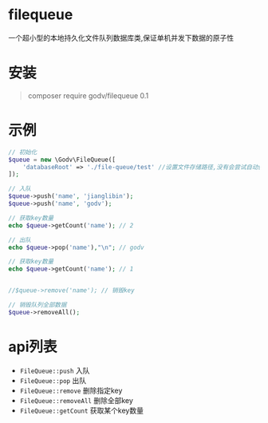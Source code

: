 # filequeue
一个超小型的本地持久化文件队列数据库类,保证单机并发下数据的原子性

# 安装

>composer require godv/filequeue 0.1

# 示例

```	php
// 初始化
$queue = new \Godv\FileQueue([
	'databaseRoot' => './file-queue/test' //设置文件存储路径,没有会尝试自动创建
]);

// 入队
$queue->push('name', 'jianglibin');
$queue->push('name', 'godv');

// 获取key数量
echo $queue->getCount('name'); // 2

// 出队
echo $queue->pop('name'),"\n"; // godv

// 获取key数量
echo $queue->getCount('name'); // 1


//$queue->remove('name'); // 销毁key

// 销毁队列全部数据
$queue->removeAll();

```

# api列表

* `FileQueue::push` 入队
* `FileQueue::pop` 出队
* `FileQueue::remove` 删除指定key
* `FileQueue::removeAll` 删除全部key
* `FileQueue::getCount` 获取某个key数量